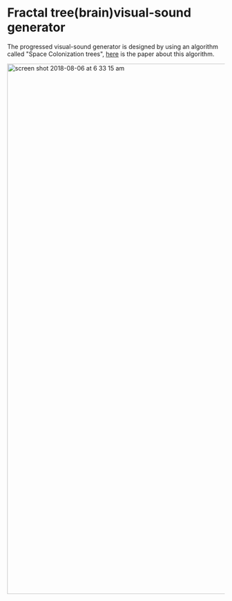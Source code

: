 # Fractal tree(brain)visual-sound generator

The progressed visual-sound generator is designed by using an algorithm called "Space Colonization trees", [here](http://algorithmicbotany.org/papers/colonization.egwnp2007.large.pdf) is the paper about this algorithm.


<img width="1227" alt="screen shot 2018-08-06 at 6 33 15 am" src="https://user-images.githubusercontent.com/41480919/43726013-0609e35e-996c-11e8-84b7-fb5c900ee341.png">
